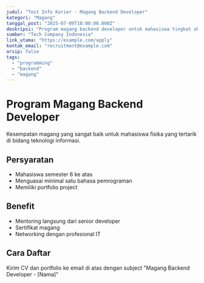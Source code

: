 ```yaml
---
judul: "Test Info Karier - Magang Backend Developer"
kategori: "Magang"
tanggal_post: "2025-07-09T10:00:00.000Z"
deskripsi: "Program magang backend developer untuk mahasiswa tingkat akhir"
sumber: "Tech Company Indonesia"
link_utama: "https://example.com/apply"
kontak_email: "recruitment@example.com"
arsip: false
tags:
  - "programming"
  - "backend"
  - "magang"
---
```


# Program Magang Backend Developer

Kesempatan magang yang sangat baik untuk mahasiswa fisika yang tertarik di bidang teknologi informasi.

## Persyaratan
- Mahasiswa semester 6 ke atas
- Menguasai minimal satu bahasa pemrograman
- Memiliki portfolio project

## Benefit
- Mentoring langsung dari senior developer
- Sertifikat magang
- Networking dengan profesional IT

## Cara Daftar
Kirim CV dan portfolio ke email di atas dengan subject "Magang Backend Developer - [Nama]"
